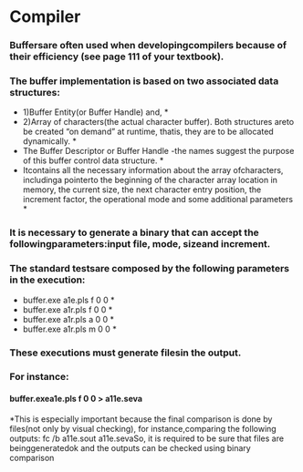 # Compiler

### Buffersare often used when developingcompilers because of their efficiency (see page 111 of your textbook). 
### The buffer implementation is based on two associated data structures: 

* 1)Buffer Entity(or Buffer Handle) and,  *
* 2)Array of characters(the actual character buffer). Both structures areto be created “on demand” at runtime, thatis, they are to be allocated dynamically. *
* The Buffer Descriptor or Buffer Handle -the names suggest the purpose of this buffer control data structure. *
* Itcontains all the necessary information about the array ofcharacters, includinga pointerto the beginning of the character array location in memory, the current size, the next character entry position, the increment factor, the operational mode and some additional parameters *

### It is necessary to generate a binary that can accept the followingparameters:input file, mode, sizeand increment.
### The standard testsare composed by the following parameters in the execution:

* buffer.exe a1e.pls f 0 0 *
* buffer.exe a1r.pls f 0 0 *
* buffer.exe a1r.pls a 0 0 *
* buffer.exe a1r.pls m 0 0 *


### These executions must generate filesin the output. 
### For instance:
#### buffer.exea1e.pls f 0 0 > a11e.seva
*This is especially important because the final comparison is done by files(not only by visual checking), for instance,comparing the following outputs: fc /b a11e.sout a11e.sevaSo, it is required to be sure that files are beinggeneratedok and the outputs can be checked using binary comparison
